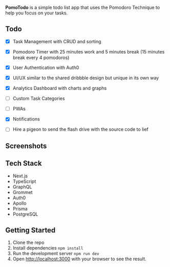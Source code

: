 **PomoTodo** is a simple todo list app that uses the Pomodoro Technique to help you focus on your tasks.

## Todo
- [x] Task Management with CRUD and sorting
- [x] Pomodoro Timer with 25 minutes work and 5 minutes break (15 minutes break every 4 pomodoros)
- [x] User Authentication with Auth0
- [x] UI/UX similar to the shared dribbble design but unique in its own way
- [x] Analytics Dashboard with charts and graphs
- [ ] Custom Task Categories
- [ ] PWAs
- [x] Notifications
- [ ] Hire a pigeon to send the flash drive with the source code to lief


## Screenshots


## Tech Stack
- Next.js
- TypeScript
- GraphQL
- Grommet
- Auth0
- Apollo
- Prisma
- PostgreSQL


## Getting Started
1. Clone the repo
2. Install dependencies
```npm install```
3. Run the development server
```npm run dev```
4. Open [http://localhost:3000](http://localhost:3000) with your browser to see the result.




